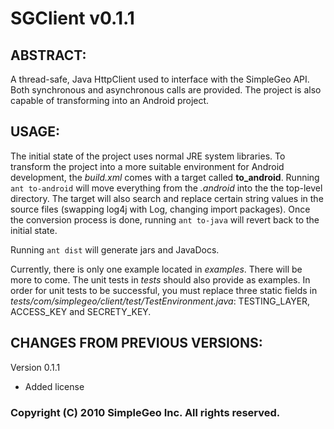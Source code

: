 SGClient v0.1.1
================================================================================

ABSTRACT:
--------------------------------------------------------------------------------

A thread-safe, Java HttpClient used to interface with the SimpleGeo API. Both
synchronous and asynchronous calls are provided. The project is also capable of 
transforming into an Android project.

USAGE:
--------------------------------------------------------------------------------

The initial state of the project uses normal JRE system libraries. To transform 
the project into a more suitable environment for Android development, the 
_build.xml_ comes with a target called **to_android**. Running `ant to-android`
will move everything from the _.android_ into the the top-level
directory. The target will also search and replace certain string values in 
the source files (swapping log4j with Log, changing import packages). Once
the conversion process is done, running `ant to-java` will revert back to the
initial state.

Running `ant dist` will generate jars and JavaDocs.

Currently, there is only one example located in _examples_. There will be more
to come. The unit tests in _tests_ should also provide as examples. In order for
unit tests to be successful, you must replace three static fields in
_tests/com/simplegeo/client/test/TestEnvironment.java_: TESTING_LAYER, ACCESS_KEY 
and SECRETY_KEY.

CHANGES FROM PREVIOUS VERSIONS:
--------------------------------------------------------------------------------
Version 0.1.1
- Added license

### Copyright (C) 2010 SimpleGeo Inc. All rights reserved.